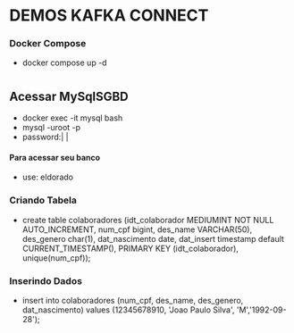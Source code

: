 #  DEMOS KAFKA CONNECT 
### Docker Compose
- docker compose up -d
#
## Acessar MySqlSGBD
- docker exec -it mysql bash
- mysql -uroot -p
- password:| |
#### Para acessar seu banco
- use: eldorado

### Criando Tabela
- create table colaboradores (idt_colaborador MEDIUMINT NOT NULL AUTO_INCREMENT, num_cpf bigint, des_name VARCHAR(50), des_genero char(1), dat_nascimento date, dat_insert timestamp default CURRENT_TIMESTAMP(), PRIMARY KEY (idt_colaborador), unique(num_cpf));

### Inserindo Dados
- insert into colaboradores (num_cpf, des_name, des_genero, dat_nascimento) values (12345678910, 'Joao Paulo Silva', 'M','1992-09-28');
#
